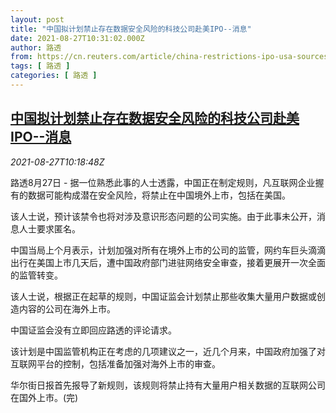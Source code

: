 ```yaml
---
layout: post
title: "中国拟计划禁止存在数据安全风险的科技公司赴美IPO--消息"
date: 2021-08-27T10:31:02.000Z
author: 路透
from: https://cn.reuters.com/article/china-restrictions-ipo-usa-sources-0827-idCNKBS2FS0VG
tags: [ 路透 ]
categories: [ 路透 ]
---
```

<!--1630060262000-->
[中国拟计划禁止存在数据安全风险的科技公司赴美IPO--消息](https://cn.reuters.com/article/china-restrictions-ipo-usa-sources-0827-idCNKBS2FS0VG)
------

<div>
<div><i>2021-08-27T10:18:48Z</i></div><p>路透8月27日 - 据一位熟悉此事的人士透露，中国正在制定规则，凡互联网企业握有的数据可能构成潜在安全风险，将禁止在中国境外上市，包括在美国。</p><p>该人士说，预计该禁令也将对涉及意识形态问题的公司实施。由于此事未公开，消息人士要求匿名。</p><p>中国当局上个月表示，计划加强对所有在境外上市的公司的监管，网约车巨头滴滴出行在美国上市几天后，遭中国政府部门进驻网络安全审查，接着更展开一次全面的监管转变。</p><p>该人士说，根据正在起草的规则，中国证监会计划禁止那些收集大量用户数据或创造内容的公司在海外上市。</p><p>中国证监会没有立即回应路透的评论请求。</p><p>该计划是中国监管机构正在考虑的几项建议之一，近几个月来，中国政府加强了对互联网平台的控制，包括准备加强对海外上市的审查。</p><p>华尔街日报首先报导了新规则，该规则将禁止持有大量用户相关数据的互联网公司在国外上市。(完)</p>
</div>
